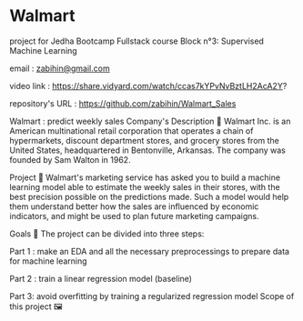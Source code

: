 # Walmart
project for Jedha Bootcamp Fullstack course
Block n°3: Supervised Machine Learning

email : zabihin@gmail.com

video link : https://share.vidyard.com/watch/ccas7kYPvNvBztLH2AcA2Y?

repository's URL : https://github.com/zabihin/Walmart_Sales




Walmart : predict weekly sales Company's Description 📇 Walmart Inc. is an American multinational retail corporation that operates a chain of hypermarkets, discount department stores, and grocery stores from the United States, headquartered in Bentonville, Arkansas. The company was founded by Sam Walton in 1962.

Project 🚧 Walmart's marketing service has asked you to build a machine learning model able to estimate the weekly sales in their stores, with the best precision possible on the predictions made. Such a model would help them understand better how the sales are influenced by economic indicators, and might be used to plan future marketing campaigns.

Goals 🎯 The project can be divided into three steps:

Part 1 : make an EDA and all the necessary preprocessings to prepare data for machine learning

Part 2 : train a linear regression model (baseline)

Part 3: avoid overfitting by training a regularized regression model Scope of this project 🖼️



